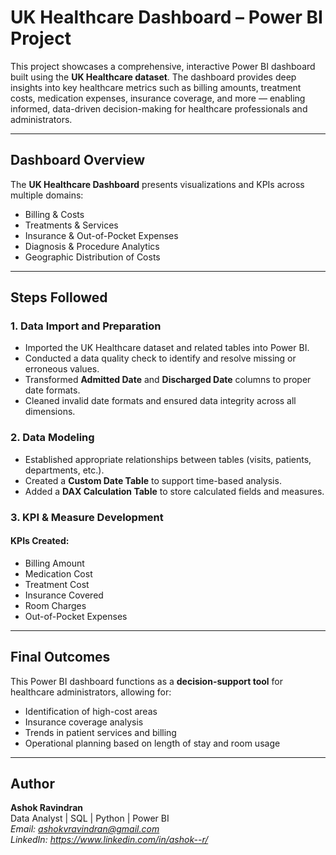 # UK Healthcare Dashboard – Power BI Project

This project showcases a comprehensive, interactive Power BI dashboard built using the **UK Healthcare dataset**. The dashboard provides deep insights into key healthcare metrics such as billing amounts, treatment costs, medication expenses, insurance coverage, and more — enabling informed, data-driven decision-making for healthcare professionals and administrators.

---

## Dashboard Overview

The **UK Healthcare Dashboard** presents visualizations and KPIs across multiple domains:

- Billing & Costs
- Treatments & Services
- Insurance & Out-of-Pocket Expenses
- Diagnosis & Procedure Analytics
- Geographic Distribution of Costs

---

## Steps Followed

### 1. Data Import and Preparation

- Imported the UK Healthcare dataset and related tables into Power BI.
- Conducted a data quality check to identify and resolve missing or erroneous values.
- Transformed **Admitted Date** and **Discharged Date** columns to proper date formats.
- Cleaned invalid date formats and ensured data integrity across all dimensions.

### 2. Data Modeling

- Established appropriate relationships between tables (visits, patients, departments, etc.).
- Created a **Custom Date Table** to support time-based analysis.
- Added a **DAX Calculation Table** to store calculated fields and measures.

### 3. KPI & Measure Development

#### KPIs Created:
- Billing Amount
- Medication Cost
- Treatment Cost
- Insurance Covered
- Room Charges
- Out-of-Pocket Expenses

---

## Final Outcomes

This Power BI dashboard functions as a **decision-support tool** for healthcare administrators, allowing for:
- Identification of high-cost areas
- Insurance coverage analysis
- Trends in patient services and billing
- Operational planning based on length of stay and room usage

---
## Author

**Ashok Ravindran**  
Data Analyst | SQL | Python | Power BI  
*Email: ashokvravindran@gmail.com*  
*LinkedIn: https://www.linkedin.com/in/ashok--r/*

